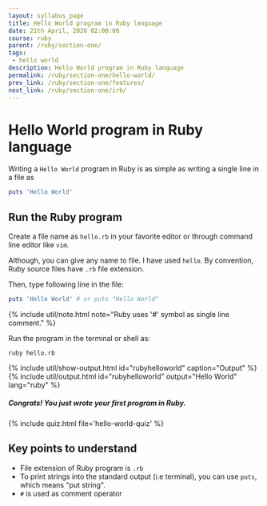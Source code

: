 ```yaml
---
layout: syllabus_page
title: Hello World program in Ruby language
date: 21th April, 2020 02:00:00
course: ruby
parent: /ruby/section-one/
tags:
 - hello world
description: Hello World program in Ruby language
permalink: /ruby/section-one/hello-world/
prev_link: /ruby/section-one/features/
next_link: /ruby/section-one/irb/
---
```


# Hello World program in Ruby language

Writing a `Hello World` program in Ruby is as simple as writing a single line in
a file as

```ruby
puts 'Hello World'
```

## Run the Ruby program

Create a file name as `hello.rb` in your favorite editor or through command line editor like `vim`.

Although, you can give any name to file. I have used `hello`.
By convention, Ruby source files have `.rb` file extension.

Then, type following line in the file:

```ruby
puts 'Hello World' # or puts "Hello World"
```

{% include util/note.html note="Ruby uses '#' symbol as single line comment." %}

Run the program in the terminal or shell as:

```shell
ruby hello.rb
```

{% include util/show-output.html id="rubyhelloworld" caption="Output" %}
{% include util/output.html id="rubyhelloworld" output="Hello World" lang="ruby" %}

##### Congrats! You just wrote your first program in Ruby.

{% include quiz.html file='hello-world-quiz' %}

## Key points to understand

- File extension of Ruby program is `.rb`
- To print strings into the standard output (i.e terminal), you can use `puts`,
  which means "put string".
- `#` is used as comment operator

